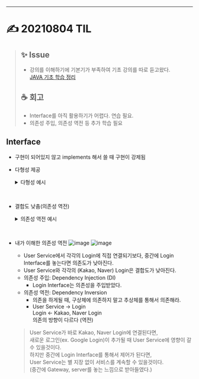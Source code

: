 ___
# ✍ 20210804 TIL

> ## ✨ Issue
> - 강의를 이해하기에 기본기가 부족하여 기초 강의를 따로 듣고왔다.  
> [JAVA 기초 학습 정리](https://github.com/cse0518/TIL/blob/main/JAVA/JAVA%20%EA%B8%B0%EC%B4%88%20%ED%95%99%EC%8A%B5.md)
> 
> ## ☕ 회고
> - Interface를 아직 활용하기가 어렵다. 연습 필요.
> - 의존성 주입, 의존성 역전 등 추가 학습 필요

## Interface
- 구현이 되어있지 않고 implements 해서 쓸 때 구현이 강제됨
- 다형성 제공
  
  <details>
  <summary> 다형성 예시</summary>
  <div>

  ```java
  public interface Login {
      void login();
  }
  ```
  ```java
  class KakaoLogin implements Login {
      @Override
      public void login() {
          System.out.println("카카오 로그인");
      }
  }

  class NaverLogin implements Login {
      @Override
      public void login() {
          System.out.println("네이버 로그인");
      }
  }

  public class Main {
      public static void main(String[] args) {
          KakaoLogin user1 = new KakaoLogin();
          user1.login(); // 일반적인 카카오 로그인

          NaverLogin user2 = new NaverLogin();
          user1.login(); // 일반적인 네이버 로그인

          // 다형성
          Login user1 = new KakaoLogin(); // Login 인터페이스의 KakaoLogin만 사용
          Login user2 = new NaverLogin(); // Login 인터페이스의 NaverLogin만 사용
      }
  }
  ```

  <br>

  - 로그인 객체 생성하는 메소드를 따로 뺀다.
  ```java
  public class Main {
      public static void main(String[] args) {
          // getLogin 메소드로 생성할 객체를 받아옴.
          Login user = getLogin();
          user.login();
      }

      private static Login getLogin() {
          return new KakaoLogin(); // or NaverLogin();
      }
  }
  ```

  <br>

  - enum 클래스 생성 (LoginType을 parameter로)
    - Factory Pattern
  
  ```java
  public enum LoginType {
      Kakao, Naver
  }
  ```
  ```java
  public class Main {
      public static void main(String[] args) {
          // LoginType 지정 가능.
          Login user = getLogin(LoginType.Kakao);
          user.login();
      }

      // Factory Pattern - LoginType에 따라 로그인 방식 결정
      private static Login getLogin(LoginType type) {
          if(type == LoginType.Kakao) return new KakaoLogin();
          return new NaverLogin();
      }
  }
  ```

  <br>

  - Login 기능을 따로 인스턴스 메소드로 생성
  
  ```java
  public class Main {
      public static void main(String[] args) {
          // 설정 파일을 불러오고 읽어서 Naver, Kakao만 지정 가능
          new Main().run(LoginType.Naver);
      }

      // LoginType 지정 가능.
      void run(LoginType loginType) {
          Login user = getLogin(loginType);
          user.login();
      }

      // Factory Pattern
      private static Login getLogin(LoginType type) {
          if(type == LoginType.Kakao) return new KakaoLogin();
          return new NaverLogin();
      }
  }
  ```

  </div>
  </details>

<br>

- 결합도 낮춤(의존성 역전)

  <details>
  <summary>의존성 역전 예시</summary>
  <div>

  - Login에 의존하는 UserService 클래스를 생성
  
  ```java
  public class UserService implements Login {
      private Login login;

      public UserService(Login login) {
          this.login = login;
      }

      @Override
      public void login() {
          login.login();
      }
  }
  ```
  ```java
  public class Main {
      public static void main(String[] args) {
          UserService us = new UserService(new KakaoLogin());
          us.login();
      }
  }
  ```

  </div>
  </details>

<br>

- 내가 이해한 의존성 역전
![image](https://user-images.githubusercontent.com/60170616/128666546-7290f70f-6909-4521-b647-9c2d366871d2.png)
![image](https://user-images.githubusercontent.com/60170616/128666578-8cd9249e-ef55-4b72-9319-ba2ee30e40c5.png)
  - User Service에서 각각의 Login에 직접 연결되기보다, 중간에 Login Interface를 놓는다면 의존도가 낮아진다.
  - User Service와 각각의 (Kakao, Naver) Login은 결합도가 낮아진다.
  - 의존성 주입: Dependency Injection (DI)
    - Login Interface는 의존성을 주입받았다.
  - 의존성 역전: Dependency Inversion
    - 의존을 하게될 때, 구상체에 의존하지 말고 추상체를 통해서 의존해라.
    - User Service -> Login  
      Login <- Kakao, Naver Login  
      의존의 방향이 다르다 (역전)

  > User Service가 바로 Kakao, Naver Login에 연결된다면,  
  > 새로운 로그인(ex. Google Login)이 추가될 때 User Service에 영향이 갈 수 있을것이다.  
  > 하지만 중간에 Login Interface를 통해서 제어가 된다면,  
  > User Service는 별 지장 없이 서비스를 계속할 수 있을것이다.  
  > (중간에 Gateway, server를 놓는 느낌으로 받아들였다.)
##

## 
